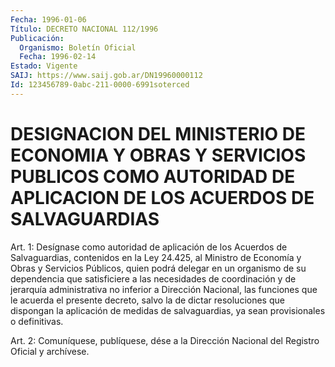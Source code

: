 ```yaml
---
Fecha: 1996-01-06
Título: DECRETO NACIONAL 112/1996
Publicación:
  Organismo: Boletín Oficial
  Fecha: 1996-02-14
Estado: Vigente
SAIJ: https://www.saij.gob.ar/DN19960000112
Id: 123456789-0abc-211-0000-6991soterced
---
```

# DESIGNACION DEL MINISTERIO DE ECONOMIA Y OBRAS Y SERVICIOS PUBLICOS COMO AUTORIDAD DE APLICACION DE LOS ACUERDOS DE SALVAGUARDIAS

<a id="1"></a>
Art. 1: Desígnase como autoridad de aplicación de los Acuerdos de  Salvaguardias,  contenidos  en  la  Ley  24.425, al Ministro de Economía y Obras y Servicios Públicos, quien podrá  delegar  en  un organismo  de  su dependencia que satisficiere a las necesidades de coordinación y de  jerarquía administrativa no inferior a Dirección Nacional, las funciones  que  le acuerda el presente decreto, salvo la de dictar resoluciones que dispongan la aplicación de medidas de salvaguardias, ya sean provisionales o definitivas.

<a id="2"></a>
Art. 2: Comuníquese, publíquese,  dése a la Dirección Nacional del Registro Oficial y archívese.